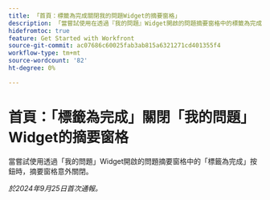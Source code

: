 ```yaml
---
title: 「首頁：標籤為完成關閉我的問題Widget的摘要窗格」
description: 「當嘗試使用在透過『我的問題』Widget開啟的問題摘要窗格中的標籤為完成按鈕時，摘要窗格意外關閉。」
hidefromtoc: true
feature: Get Started with Workfront
source-git-commit: ac07686c60025fab3ab815a6321271cd401355f4
workflow-type: tm+mt
source-wordcount: '82'
ht-degree: 0%

---
```



# 首頁：「標籤為完成」關閉「我的問題」Widget的摘要窗格

當嘗試使用透過「我的問題」Widget開啟的問題摘要窗格中的「標籤為完成」按鈕時，摘要窗格意外關閉。

_於2024年9月25日首次通報。_
